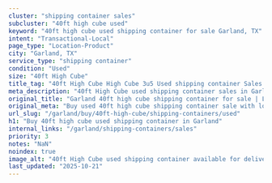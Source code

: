 ```yaml
---
cluster: "shipping container sales"
subcluster: "40ft high cube used"
keyword: "40ft high cube used shipping container for sale Garland, TX"
intent: "Transactional-Local"
page_type: "Location-Product"
city: "Garland, TX"
service_type: "shipping container"
condition: "Used"
size: "40ft High Cube"
title_tag: "40ft High Cube High Cube 3u5 Used shipping container Sales in Garland | LC Container"
meta_description: "40ft High Cube used shipping container sales in Garland. High cube containers with extra height. Fast delivery, competitive pricing. Serving shipping containers area. Quote ID: 2M4. Call (214) 524-4168 for your free quote today."
original_title: "Garland 40ft high cube shipping container for sale | LC"
original_meta: "Buy used 40ft high cube shipping container sale with local delivery in Garland, TX. LC Container — local Since 2003. Request a fast quote today."
url_slug: "/garland/buy/40ft-high-cube/shipping-containers/used"
h1: "Buy 40ft high cube used shipping container in Garland"
internal_links: "/garland/shipping-containers/sales"
priority: 3
notes: "NaN"
noindex: true
image_alt: "40ft High Cube used shipping container available for delivery in Garland"
last_updated: "2025-10-21"
---
```


<!-- TODO: Add unique city/inventory copy, images, and internal links here. -->
